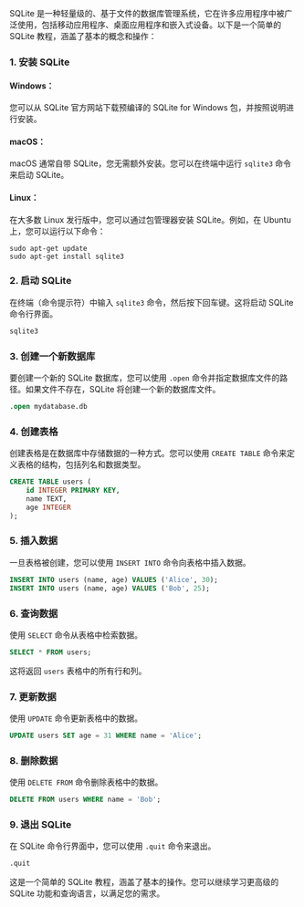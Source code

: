 SQLite 是一种轻量级的、基于文件的数据库管理系统，它在许多应用程序中被广泛使用，包括移动应用程序、桌面应用程序和嵌入式设备。以下是一个简单的 SQLite 教程，涵盖了基本的概念和操作：

### 1. 安装 SQLite

#### Windows：
您可以从 SQLite 官方网站下载预编译的 SQLite for Windows 包，并按照说明进行安装。

#### macOS：
macOS 通常自带 SQLite，您无需额外安装。您可以在终端中运行 `sqlite3` 命令来启动 SQLite。

#### Linux：
在大多数 Linux 发行版中，您可以通过包管理器安装 SQLite。例如，在 Ubuntu 上，您可以运行以下命令：
```
sudo apt-get update
sudo apt-get install sqlite3
```

### 2. 启动 SQLite

在终端（命令提示符）中输入 `sqlite3` 命令，然后按下回车键。这将启动 SQLite 命令行界面。

```bash
sqlite3
```

### 3. 创建一个新数据库

要创建一个新的 SQLite 数据库，您可以使用 `.open` 命令并指定数据库文件的路径。如果文件不存在，SQLite 将创建一个新的数据库文件。

```sql
.open mydatabase.db
```

### 4. 创建表格

创建表格是在数据库中存储数据的一种方式。您可以使用 `CREATE TABLE` 命令来定义表格的结构，包括列名和数据类型。

```sql
CREATE TABLE users (
    id INTEGER PRIMARY KEY,
    name TEXT,
    age INTEGER
);
```

### 5. 插入数据

一旦表格被创建，您可以使用 `INSERT INTO` 命令向表格中插入数据。

```sql
INSERT INTO users (name, age) VALUES ('Alice', 30);
INSERT INTO users (name, age) VALUES ('Bob', 25);
```

### 6. 查询数据

使用 `SELECT` 命令从表格中检索数据。

```sql
SELECT * FROM users;
```

这将返回 `users` 表格中的所有行和列。

### 7. 更新数据

使用 `UPDATE` 命令更新表格中的数据。

```sql
UPDATE users SET age = 31 WHERE name = 'Alice';
```

### 8. 删除数据

使用 `DELETE FROM` 命令删除表格中的数据。

```sql
DELETE FROM users WHERE name = 'Bob';
```

### 9. 退出 SQLite

在 SQLite 命令行界面中，您可以使用 `.quit` 命令来退出。

```sql
.quit
```

这是一个简单的 SQLite 教程，涵盖了基本的操作。您可以继续学习更高级的 SQLite 功能和查询语言，以满足您的需求。